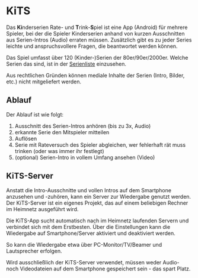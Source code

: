# KiTS

Das **Ki**nderserien Rate- und **T**rink-**S**piel ist eine App (Android) für mehrere Spieler, bei der die Spieler Kinderserien anhand von kurzen Ausschnitten aus Serien-Intros (Audio) erraten müssen.
Zusätzlich gibt es zu jeder Series leichte und anspruchsvollere Fragen, die beantwortet werden können.

Das Spiel umfasst über 120 (Kinder-)Serien der 80er/90er/2000er.
Welche Serien das sind, ist in der [Serienliste](res/raw/series.csv) einzusehen.

Aus rechtlichen Gründen können mediale Inhalte der Serien (Intro, Bilder, etc.) nicht mitgeliefert werden.

## Ablauf

Der Ablauf ist wie folgt:

1. Ausschnitt des Serien-Intros anhören (bis zu 3x, Audio)
2. erkannte Serie den Mitspieler mitteilen
3. Auflösen
4. Serie mit Rateversuch des Spieler abgleichen, wer fehlerhaft rät muss trinken (oder was immer ihr festlegt)
5. (optional) Serien-Intro in vollem Umfang ansehen (Video)

## KiTS-Server

Anstatt die Intro-Ausschnitte und vollen Intros auf dem Smartphone anzusehen und -zuhören, kann ein Server zur Wiedergabe genutzt werden.
Der KiTS-Server ist ein eigenes Projekt, das auf einem beliebigen Rechner im Heimnetz ausgeführt wird.

Die KiTS-App sucht automatisch nach im Heimnetz laufenden Servern und verbindet sich mit dem Erstbesten.
Über die Einstellungen kann die Wiedergabe auf Smartphone/Server aktiviert und deaktiviert werden.

So kann die Wiedergabe etwa über PC-Monitor/TV/Beamer und Lautsprecher erfolgen.

Wird ausschließlich der KiTS-Server verwendet, müssen weder Audio- noch Videodateien auf dem Smartphone gespeichert sein - das spart Platz.
